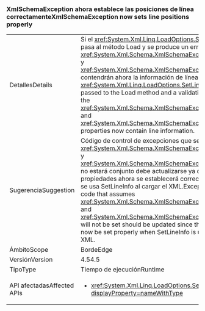 ### <a name="xmlschemaexception-now-sets-line-positions-properly"></a><span data-ttu-id="2efc7-101">XmlSchemaException ahora establece las posiciones de línea correctamente</span><span class="sxs-lookup"><span data-stu-id="2efc7-101">XmlSchemaException now sets line positions properly</span></span>

|   |   |
|---|---|
|<span data-ttu-id="2efc7-102">Detalles</span><span class="sxs-lookup"><span data-stu-id="2efc7-102">Details</span></span>|<span data-ttu-id="2efc7-103">Si el <xref:System.Xml.Linq.LoadOptions.SetLineInfo> valor se pasa al método Load y se produce un error de validación, el <xref:System.Xml.Schema.XmlSchemaException.LineNumber> y <xref:System.Xml.Schema.XmlSchemaException.LinePosition> contendrán ahora la información de línea.</span><span class="sxs-lookup"><span data-stu-id="2efc7-103">If the <xref:System.Xml.Linq.LoadOptions.SetLineInfo> value is passed to the Load method and a validation error occurs, the <xref:System.Xml.Schema.XmlSchemaException.LineNumber> and <xref:System.Xml.Schema.XmlSchemaException.LinePosition> properties now contain line information.</span></span>|
|<span data-ttu-id="2efc7-104">Sugerencia</span><span class="sxs-lookup"><span data-stu-id="2efc7-104">Suggestion</span></span>|<span data-ttu-id="2efc7-105">Código de control de excepciones que se da por supuesto <xref:System.Xml.Schema.XmlSchemaException.LineNumber> y <xref:System.Xml.Schema.XmlSchemaException.LinePosition> no estará conjunto debe actualizarse ya que estas propiedades ahora se establecerá correctamente cuando se usa SetLineInfo al cargar el XML.</span><span class="sxs-lookup"><span data-stu-id="2efc7-105">Exception-handling code that assumes <xref:System.Xml.Schema.XmlSchemaException.LineNumber> and <xref:System.Xml.Schema.XmlSchemaException.LinePosition> will not be set should be updated since these properties will now be set properly when SetLineInfo is used while loading XML.</span></span>|
|<span data-ttu-id="2efc7-106">Ámbito</span><span class="sxs-lookup"><span data-stu-id="2efc7-106">Scope</span></span>|<span data-ttu-id="2efc7-107">Borde</span><span class="sxs-lookup"><span data-stu-id="2efc7-107">Edge</span></span>|
|<span data-ttu-id="2efc7-108">Versión</span><span class="sxs-lookup"><span data-stu-id="2efc7-108">Version</span></span>|<span data-ttu-id="2efc7-109">4.5</span><span class="sxs-lookup"><span data-stu-id="2efc7-109">4.5</span></span>|
|<span data-ttu-id="2efc7-110">Tipo</span><span class="sxs-lookup"><span data-stu-id="2efc7-110">Type</span></span>|<span data-ttu-id="2efc7-111">Tiempo de ejecución</span><span class="sxs-lookup"><span data-stu-id="2efc7-111">Runtime</span></span>|
|<span data-ttu-id="2efc7-112">API afectadas</span><span class="sxs-lookup"><span data-stu-id="2efc7-112">Affected APIs</span></span>|<ul><li><xref:System.Xml.Linq.LoadOptions.SetLineInfo?displayProperty=nameWithType></li></ul>|

